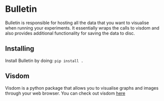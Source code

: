 # Bulletin
Bulletin is responsible for hosting all the data that you want to visualise when running your experiments. It essentially wraps the calls to visdom and also provides additional functionality for saving the data to disc.

## Installing
Install Bulletin by doing:
```pip install .```

## Visdom
Visdom is a python package that allows you to visualise graphs and images through your web browser. You can check out visdom [here](https://github.com/facebookresearch/visdom)
